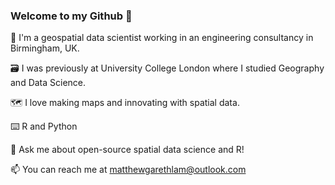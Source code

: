 ### Welcome to my Github 👋
🌱 I'm a geospatial data scientist working in an engineering consultancy in Birmingham, UK. 

🗃 I was previously at University College London where I studied Geography and Data Science.

🗺 I love making maps and innovating with spatial data. 

⌨️ R and Python

💬 Ask me about open-source spatial data science and R! 

📫 You can reach me at matthewgarethlam@outlook.com 



<!--
**matthewgarethlam/matthewgarethlam** is a ✨ _special_ ✨ repository because its `README.md` (this file) appears on your GitHub profile.

Here are some ideas to get you started:

- 🔭 I’m currently working on ...
- 🌱 I’m currently learning ...
- 👯 I’m looking to collaborate on ...
- 🤔 I’m looking for help with ...
- 💬 Ask me about ...
- 📫 How to reach me: ...
- 😄 Pronouns: ...
- ⚡ Fun fact: ...
-->
